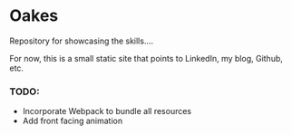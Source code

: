 # Oakes
Repository for showcasing the skills....

For now, this is a small static site that points to LinkedIn, my blog, Github, etc.

### TODO:
- Incorporate Webpack to bundle all resources
- Add front facing animation
